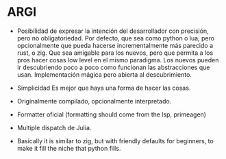 # ARGI

- Posibilidad de expresar la intención del desarrollador con precisión, pero no obligatoriedad.
	Por defecto, que sea como python o lua; pero opcionalmente que pueda hacerse incrementalmente más parecido a rust, o zig.
	Que sea amigable para los nuevos, pero que permita a los pros hacer cosas low level en el mismo paradigma.
	Los nuevos pueden ir descubriendo poco a poco como funcionan las abstracciones que usan. Implementación mágica pero abierta al descubrimiento.
- Simplicidad
	Es mejor que haya una forma de hacer las cosas.
- Originalmente compilado, opcionalmente interpretado.
- Formatter oficial (formatting should come from the lsp, primeagen)
- Multiple dispatch de Julia.


- Basically it is similar to zig, but with friendly defaults for beginners, to make it fill the niche that python fills.

